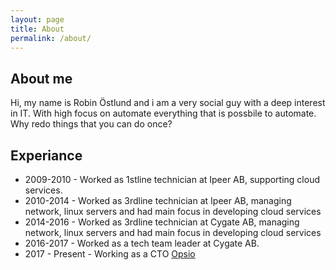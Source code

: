 ```yaml
---
layout: page
title: About
permalink: /about/
---
```


## About me
Hi, my name is Robin Östlund and i am a very social guy with a deep interest in IT. With high focus on automate everything that is possbile to automate. Why redo things that you can do once?

## Experiance
- 2009-2010 - Worked as 1stline technician at Ipeer AB, supporting cloud services.
- 2010-2014 - Worked as 3rdline technician at Ipeer AB, managing network, linux servers and had main focus in developing cloud services
- 2014-2016 - Worked as 3rdline technician at Cygate AB, managing network, linux servers and had main focus in developing cloud services
- 2016-2017 - Worked as a tech team leader at Cygate AB.
- 2017 - Present - Working as a CTO [Opsio](https://www.opsio.se)
